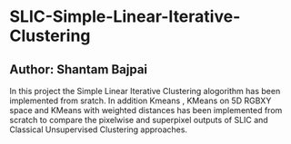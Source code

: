 # SLIC-Simple-Linear-Iterative-Clustering

## Author: Shantam Bajpai

In this project the Simple Linear Iterative Clustering alogorithm has been implemented from sratch. 
In addition Kmeans ,  KMeans on 5D RGBXY space and KMeans with weighted distances has been implemented from scratch to compare the pixelwise and superpixel outputs of SLIC and Classical Unsupervised Clustering approaches.
